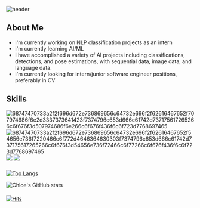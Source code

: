 ![header](https://capsule-render.vercel.app/api?type=slice&color=auto&height=200&section=header&text=Hi%20there%20👋%20&desc=I'm%20Chloe&fontSize=35&rotate=11&fontAlignY=20&fontAlign=80&descAlignY=40&descAlign=80)

<!--### Hi there 👋-->
## About Me
- I'm currently working on NLP classification projects as an intern
- I'm currently learning AI/ML
- I have accomplished a variety of AI projects including classifications, detections, and pose estimations, with sequential data, image data, and language data. 
- I'm currently looking for intern/junior software engineer positions, preferably in CV


####
## Skills
![68747470733a2f2f696d672e736869656c64732e696f2f62616467652f707974686f6e2d3337373641423f7374796c653d666c61742d737175617265266c6f676f3d507974686f6e266c6f676f436f6c6f723d7768697465](https://user-images.githubusercontent.com/90362264/155440259-9ad8e0eb-f46f-441e-864e-7bf2e78cda91.svg)
![68747470733a2f2f696d672e736869656c64732e696f2f62616467652f54656e736f7220466c6f772d4646364630303f7374796c653d666c61742d737175617265266c6f676f3d54656e736f72466c6f77266c6f676f436f6c6f723d7768697465](https://user-images.githubusercontent.com/90362264/155440257-871ddf18-c522-4da8-bd61-7a3b7431a8b8.svg)
<img src="https://img.shields.io/badge/PyTorch-EE4C2C?style=flat-square&logo=PyTorch&logoColor=white"/>
<img src="https://img.shields.io/badge/Docker-2496ED?style=flat-square&logo=Docker&logoColor=white"/>




#####
#####
<!-- Top Langs -->
[![Top Langs](https://github-readme-stats.vercel.app/api/top-langs/?username=ChloeS31&langs_count=4&hide=jupyter%20notebook,c%2B%2B,c,cython&layout=compact)](https://github.com/ChloeS31/github-readme-stats)

<!-- Github Stat -->
![Chloe's GitHub stats](https://github-readme-stats.vercel.app/api?username=ChloeS31&count_private=true&theme=dracula)


####
####
<!-- hits -->
[![Hits](https://hits.seeyoufarm.com/api/count/incr/badge.svg?url=https%3A%2F%2Fgithub.com%2FChloeS31%2Fhit-counter&count_bg=%2379C83D&title_bg=%23555555&icon=&icon_color=%23E7E7E7&title=hits&edge_flat=false)](https://hits.seeyoufarm.com)


<!--
**ChloeS31/ChloeS31** is a ✨ _special_ ✨ repository because its `README.md` (this file) appears on your GitHub profile.

Here are some ideas to get you started:

- 🔭 I’m currently working on ...
- 🌱 I’m currently learning ...
- 👯 I’m looking to collaborate on ...
- 🤔 I’m looking for help with ...
- 💬 Ask me about ...
- 📫 How to reach me: ...
- 😄 Pronouns: ...
- ⚡ Fun fact: ...
-->
